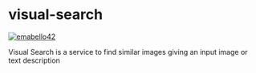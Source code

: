 # visual-search

[![emabello42](https://circleci.com/gh/emabello42/visual-search.svg?style=shield)](https://circleci.com/gh/emabello42/visual-search)

Visual Search is a service to find similar images giving an input image or text description
